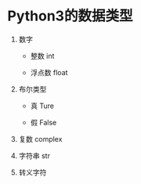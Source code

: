 # Python3的数据类型

1. 数字
    - 整数 int
    
    - 浮点数 float
2. 布尔类型

   - 真 Ture
   
   - 假 False
3. 复数 complex
4. 字符串 str
5. 转义字符



  

   

   ​    

